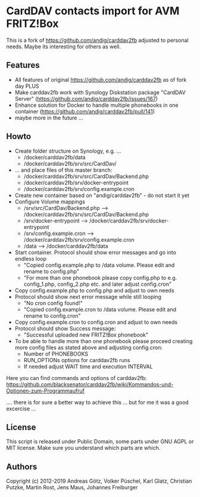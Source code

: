 # CardDAV contacts import for AVM FRITZ!Box
This is a fork of https://github.com/andig/carddav2fb adjusted to personal needs. Maybe its interesting for others as well.

## Features
- All features of original https://github.com/andig/carddav2fb as of fork day
PLUS
- Make carddav2fb work with Synology Diskstation package "CardDAV Server" (https://github.com/andig/carddav2fb/issues/167)
- Enhance solution for Docker to handle multiple phonebooks in one container (https://github.com/andig/carddav2fb/pull/141)
- maybe more in the future ...

## Howto
- Create folder structure on Synology, e.g. ...
  - /docker/carddav2fb/data
  - /docker/carddav2fb/srv/src/CardDav/
- ... and place files of this master branch:
  - /docker/carddav2fb/srv/src/CardDav/Backend.php
  - /docker/carddav2fb/srv/docker-entrypoint
  - /docker/carddav2fb/srv/config.example.cron
- Create new container based on "andig/carddav2fb" - do not start it yet
- Configure Volume mappings
  - /srv/src/CardDav/Backend.php --> /docker/carddav2fb/srv/src/CardDav/Backend.php
  - /srv/docker-entrypoint --> /docker/carddav2fb/srv/docker-entrypoint
  - /srv/config.example.cron --> /docker/carddav2fb/srv/config.example.cron
  - /data --> /docker/carddav2fb/data
- Start container. Protocol should show error messages and go into endless loop
  - "Copied config.example.php to /data volume. Please edit and rename to config.php"
  - "For more than one phonebook please copy config.php to e.g. config_1.php, config_2.php etc. and later adjust config.cron"
- Copy config.example.php to config.php and adjust to own needs
- Protocol should show next error message while still looping
  - "No cron config found!"
  - "Copied config.example.cron to /data volume. Please edit and rename to config.cron"
- Copy config.example.cron to config.cron and adjust to own needs
- Protocol should show Success message:
  - "Successful uploaded new FRITZ!Box phonebook"
- To be able to handle more than one phonebook please proceed creating more config files as stated above and adjusting config.cron:
  - Number of PHONEBOOKS
  - RUN_OPTIONs options for carddav2fb runs
  - If needed adjust WAIT time and execution INTERVAL

Here you can find commands and options of carddav2fb:
https://github.com/blacksenator/carddav2fb/wiki/Kommandos-und-Optionen-zum-Programmaufruf

.... there is for sure a better way to achieve this ... but for me it was a good excercise ...


## License
This script is released under Public Domain, some parts under GNU AGPL or MIT license. Make sure you understand which parts are which.

## Authors
Copyright (c) 2012-2019 Andreas Götz, Volker Püschel, Karl Glatz, Christian Putzke, Martin Rost, Jens Maus, Johannes Freiburger
